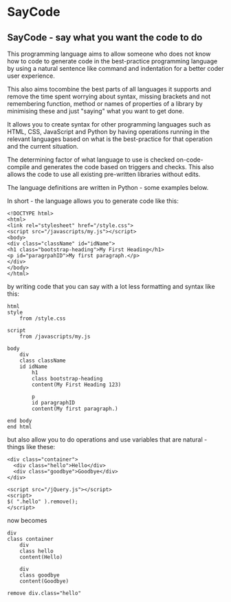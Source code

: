 # SayCode
## SayCode - say what you want the code to do

This programming language aims to allow someone who does not know how to code to generate code in the best-practice programming language by using a natural sentence like command and indentation for a better coder user experience.

This also aims tocombine the best parts of all languages it supports and remove the time spent worrying about syntax, missing brackets and not remembering function, method or names of properties of a library by minimising these and just "saying" what you want to get done.

It allows you to create syntax for other programming languages such as HTML, CSS, JavaScript and Python by having operations running in the relevant languages based on what is the best-practice for that operation and the current situation.

The determining factor of what language to use is checked on-code-compile and generates the code based on triggers and checks. This also allows the code to use all existing pre-written libraries without edits.

The language definitions are written in Python - some examples below.

In short - the language allows you to generate code like this:

```
<!DOCTYPE html>
<html>
<link rel="stylesheet" href="/style.css">
<script src="/javascripts/my.js"></script>
<body>
<div class="className" id="idName">
<h1 class="bootstrap-heading">My First Heading</h1>
<p id="paragrpahID">My first paragraph.</p>
</div>
</body>
</html>
```

by writing code that you can say with a lot less formatting and syntax like this:

```
html
style
	from /style.css

script
	from /javascripts/my.js
	
body
	div 
	class className 
	id idName
		h1 
		class bootstrap-heading
		content(My First Heading 123)
		
		p
		id paragraphID
		content(My first paragraph.)
		
end body
end html
```

but also allow you to do operations and use variables that are natural - things like these:

```
<div class="container">
  <div class="hello">Hello</div>
  <div class="goodbye">Goodbye</div>
</div>

<script src="/jQuery.js"></script>
<script>
$( ".hello" ).remove();
</script>
```
now becomes

```
div
class container
	div 
	class hello
	content(Hello)
	
  	div 
	class goodbye
	content(Goodbye)

remove div.class="hello"
```

